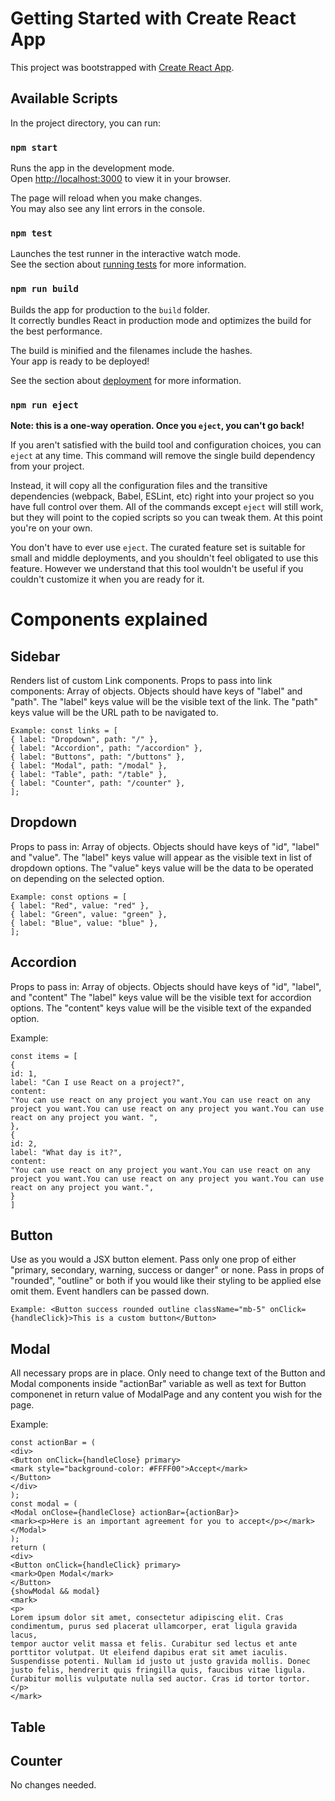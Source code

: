 # Getting Started with Create React App

This project was bootstrapped with [Create React App](https://github.com/facebook/create-react-app).

## Available Scripts

In the project directory, you can run:

### `npm start`

Runs the app in the development mode.\
Open [http://localhost:3000](http://localhost:3000) to view it in your browser.

The page will reload when you make changes.\
You may also see any lint errors in the console.

### `npm test`

Launches the test runner in the interactive watch mode.\
See the section about [running tests](https://facebook.github.io/create-react-app/docs/running-tests) for more information.

### `npm run build`

Builds the app for production to the `build` folder.\
It correctly bundles React in production mode and optimizes the build for the best performance.

The build is minified and the filenames include the hashes.\
Your app is ready to be deployed!

See the section about [deployment](https://facebook.github.io/create-react-app/docs/deployment) for more information.

### `npm run eject`

**Note: this is a one-way operation. Once you `eject`, you can't go back!**

If you aren't satisfied with the build tool and configuration choices, you can `eject` at any time. This command will remove the single build dependency from your project.

Instead, it will copy all the configuration files and the transitive dependencies (webpack, Babel, ESLint, etc) right into your project so you have full control over them. All of the commands except `eject` will still work, but they will point to the copied scripts so you can tweak them. At this point you're on your own.

You don't have to ever use `eject`. The curated feature set is suitable for small and middle deployments, and you shouldn't feel obligated to use this feature. However we understand that this tool wouldn't be useful if you couldn't customize it when you are ready for it.

# Components explained

## Sidebar

Renders list of custom Link components.
Props to pass into link components:
Array of objects. Objects should have keys of "label" and "path".
The "label" keys value will be the visible text of the link.
The "path" keys value will be the URL path to be navigated to.

```
Example: const links = [
{ label: "Dropdown", path: "/" },
{ label: "Accordion", path: "/accordion" },
{ label: "Buttons", path: "/buttons" },
{ label: "Modal", path: "/modal" },
{ label: "Table", path: "/table" },
{ label: "Counter", path: "/counter" },
];
```

## Dropdown

Props to pass in:
Array of objects. Objects should have keys of "id", "label" and "value".
The "label" keys value will appear as the visible text in list of dropdown options.
The "value" keys value will be the data to be operated on depending on the selected option.

```
Example: const options = [
{ label: "Red", value: "red" },
{ label: "Green", value: "green" },
{ label: "Blue", value: "blue" },
];
```

## Accordion

Props to pass in:
Array of objects. Objects should have keys of "id", "label", and "content"
The "label" keys value will be the visible text for accordion options.
The "content" keys value will be the visible text of the expanded option.

Example:

```
const items = [
{
id: 1,
label: "Can I use React on a project?",
content:
"You can use react on any project you want.You can use react on any project you want.You can use react on any project you want.You can use react on any project you want. ",
},
{
id: 2,
label: "What day is it?",
content:
"You can use react on any project you want.You can use react on any project you want.You can use react on any project you want.You can use react on any project you want.",
}
]

```

## Button

Use as you would a JSX button element. Pass only one prop of either "primary, secondary, warning, success or danger" or none.
Pass in props of "rounded", "outline" or both if you would like their styling to be applied else omit them. Event handlers can be passed down.

```
Example: <Button success rounded outline className="mb-5" onClick={handleClick}>This is a custom button</Button>
```

## Modal

All necessary props are in place.
Only need to change text of the Button and Modal components inside "actionBar" variable as well as text for Button componenet in return value of ModalPage and any content you wish for the page.

Example:

```
const actionBar = (
<div>
<Button onClick={handleClose} primary>
<mark style="background-color: #FFFF00">Accept</mark>
</Button>
</div>
);
const modal = (
<Modal onClose={handleClose} actionBar={actionBar}>
<mark><p>Here is an important agreement for you to accept</p></mark>
</Modal>
);
return (
<div>
<Button onClick={handleClick} primary>
<mark>Open Modal</mark>
</Button>
{showModal && modal}
<mark>
<p>
Lorem ipsum dolor sit amet, consectetur adipiscing elit. Cras
condimentum, purus sed placerat ullamcorper, erat ligula gravida lacus,
tempor auctor velit massa et felis. Curabitur sed lectus et ante
porttitor volutpat. Ut eleifend dapibus erat sit amet iaculis.
Suspendisse potenti. Nullam id justo ut justo gravida mollis. Donec
justo felis, hendrerit quis fringilla quis, faucibus vitae ligula.
Curabitur mollis vulputate nulla sed auctor. Cras id tortor tortor.
</p>
</mark>
```

## Table

## Counter

No changes needed.
